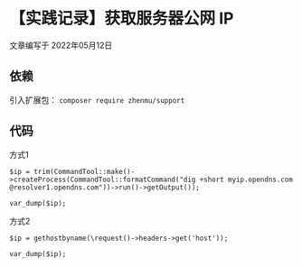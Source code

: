 # 【实践记录】获取服务器公网 IP

文章编写于 2022年05月12日

## 依赖
引入扩展包： `composer require zhenmu/support`

## 代码

方式1
```
$ip = trim(CommandTool::make()->createProcess(CommandTool::formatCommand("dig +short myip.opendns.com @resolver1.opendns.com"))->run()->getOutput());

var_dump($ip);
```

方式2
```
$ip = gethostbyname(\request()->headers->get('host'));

var_dump($ip);
```